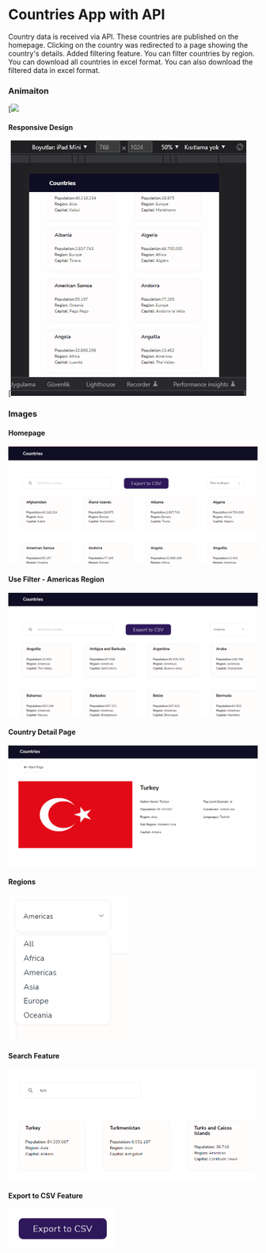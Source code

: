 # Countries App with API
Country data is received via API. These countries are published on the homepage. Clicking on the country was redirected to a page showing the country's details. 
Added filtering feature. You can filter countries by region. You can download all countries in excel format. You can also download the filtered data in excel format.

### Animaiton

[![](https://github.com/GamzeEbru/Countries-App/blob/main/public/Photo/Countries.gif)
#### Responsive Design

[![](https://github.com/GamzeEbru/Countries-App/blob/main/public/Photo/Countriesresponsive.gif)

### Images
####  Homepage
[![](https://github.com/GamzeEbru/Countries-App/blob/main/public/Photo/6.PNG)](https://github.com/GamzeEbru/Countries-App/blob/main/public/Photo/6.PNG)
#### Use Filter - Americas Region
[![](https://github.com/GamzeEbru/Countries-App/blob/main/public/Photo/american.PNG)](http://github.com/GamzeEbru/Countries-App/blob/main/public/Photo/american.PNG)
#### Country Detail Page
[![Detail page](https://github.com/GamzeEbru/Countries-App/blob/main/public/Photo/detail.PNG "Detail page")](http://github.com/GamzeEbru/Countries-App/blob/main/public/Photo/detail.PNG "Detail page")
#### Regions 
[![](https://github.com/GamzeEbru/Countries-App/blob/main/public/Photo/filter.PNG)](https://github.com/GamzeEbru/Countries-App/blob/main/public/Photo/filter.PNG)
#### Search Feature
[![](https://github.com/GamzeEbru/Countries-App/blob/main/public/Photo/turk.PNG)](https://github.com/GamzeEbru/Countries-App/blob/main/public/Photo/turk.PNG)
#### Export to CSV Feature
[![](https://github.com/GamzeEbru/Countries-App/blob/main/public/Photo/sdasd.PNG)](https://github.com/GamzeEbru/Countries-App/blob/main/public/Photo/sdasd.PNG)
